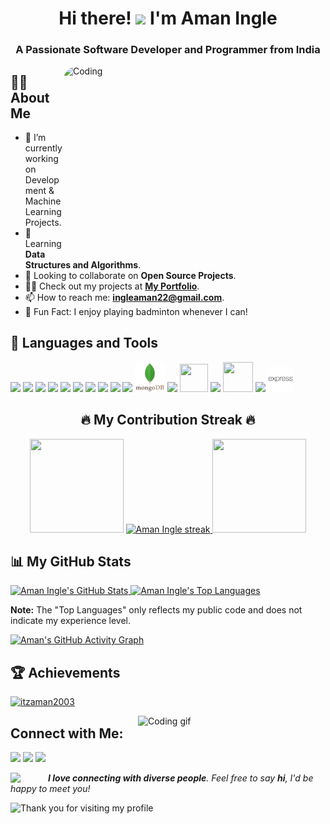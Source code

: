 <h1 align="center">Hi there! <img src="https://raw.githubusercontent.com/MartinHeinz/MartinHeinz/master/wave.gif" width="30px"> I'm Aman Ingle</h1>
<h3 align="center">A Passionate Software Developer and Programmer from India</h3>

<img align="right" alt="Coding" src="https://cdn.dribbble.com/users/730703/screenshots/6581243/avento.gif" style="width:420px; height:300px; border-radius:25px; display:inline-block;" />

## 🙋‍♂️ About Me

- 🔭 I’m currently working on Development & Machine Learning Projects.
- 🌱 Learning **Data Structures and Algorithms**.
- 👯 Looking to collaborate on **Open Source Projects**.
- 👨‍💻 Check out my projects at **[My Portfolio](https://github.com/itzaman2003)**.
- 📫 How to reach me: **ingleaman22@gmail.com**.
- 🏸 Fun Fact: I enjoy playing badminton whenever I can!

## 🚀 Languages and Tools

<p align="left"> 
    <a href="https://www.java.com" target="_blank"><img src="https://img.icons8.com/color/48/000000/java-coffee-cup-logo.png"/></a>
    <a href="https://reactjs.org/" target="_blank"><img src="https://img.icons8.com/color/48/000000/react-native.png"/></a>
    <a href="https://spring.io/projects/spring-boot" target="_blank"><img src="https://img.icons8.com/color/48/000000/spring-logo.png"/></a>
    <a href="https://developer.mozilla.org/en-US/docs/Web/JavaScript" target="_blank"><img src="https://img.icons8.com/color/48/000000/javascript.png"/></a>
    <a href="https://www.w3.org/html/" target="_blank"><img src="https://img.icons8.com/color/48/000000/html-5.png"/></a>
    <a href="https://www.w3schools.com/css/" target="_blank"><img src="https://img.icons8.com/color/48/000000/css3.png"/></a>
    <a href="https://getbootstrap.com" target="_blank"><img src="https://img.icons8.com/color/48/000000/bootstrap.png"/></a>
    <a href="https://www.python.org" target="_blank"><img src="https://img.icons8.com/color/48/000000/python.png"/></a>
    <a href="https://nodejs.org" target="_blank"><img src="https://img.icons8.com/color/48/000000/nodejs.png"/></a>
    <a href="https://www.mysql.com/" target="_blank"><img src="https://img.icons8.com/fluent/50/000000/mysql-logo.png"/></a>
    <a href="https://www.mongodb.com/" target="_blank"><img src="https://raw.githubusercontent.com/devicons/devicon/master/icons/mongodb/mongodb-original-wordmark.svg" width="48" height="48"/></a>
    <a href="https://firebase.google.com/" target="_blank"><img src="https://img.icons8.com/color/48/000000/firebase.png"/></a>
    <a href="https://postman.com" target="_blank"><img src="https://www.vectorlogo.zone/logos/getpostman/getpostman-icon.svg" width="45" height="45"/></a>
    <a href="https://git-scm.com/" target="_blank"><img src="https://img.icons8.com/color/48/000000/git.png"/></a>
    <a href="https://www.jenkins.io" target="_blank"><img src="https://www.vectorlogo.zone/logos/jenkins/jenkins-icon.svg" width="48" height="48"/></a>
    <a href="https://redux.js.org" target="_blank"><img src="https://img.icons8.com/color/48/000000/redux.png"/></a>
    <a href="https://expressjs.com" target="_blank"><img src="https://raw.githubusercontent.com/devicons/devicon/master/icons/express/express-original-wordmark.svg" width="40" height="40"/></a>
</p>

<h2 align="center">🔥 My Contribution Streak 🔥</h2>

<p align="center">
    <img height="150" width="150" src="https://github.com/kishanrajput23/kishanrajput23/blob/main/images/left.png" />
    <a href="https://github.com/itzaman2003/github-readme-streak-stats">
        <img title="🔥 Streak stats for your profile" alt="Aman Ingle streak" src="https://github-readme-streak-stats.herokuapp.com/?user=itzaman2003&theme=black-ice&hide_border=true&stroke=0000&background=060A0CD0"/>
    </a>
    <img height="150" width="150" src="https://github.com/kishanrajput23/kishanrajput23/blob/main/images/right.png" />
</p>

## 📊 My GitHub Stats

<a href="https://github.com/itzaman2003/github-readme-stats">
    <img alt="Aman Ingle's GitHub Stats" src="https://github-readme-stats.vercel.app/api?username=itzaman2003&show_icons=true&count_private=true&theme=react&hide_border=true&bg_color=0D1117" />
</a>
<a href="https://github.com/itzaman2003/github-readme-stats">
    <img alt="Aman Ingle's Top Languages" src="https://github-readme-stats.vercel.app/api/top-langs/?username=itzaman2003&langs_count=8&count_private=true&layout=compact&theme=react&hide_border=true&bg_color=0D1117" />
</a>

<b>Note:</b> The "Top Languages" only reflects my public code and does not indicate my experience level.

[![Aman's GitHub Activity Graph](https://github-readme-activity-graph.vercel.app/graph?username=itzaman2003&bg_color=000000&color=4c4f9e&line=4c5a9e&point=fff5f5&area=true&hide_border=true)](https://github.com/ashutosh00710/github-readme-activity-graph)

## 🏆 Achievements

<p align="left">
    <a href="https://github.com/ryo-ma/github-profile-trophy"><img src="https://github-profile-trophy.vercel.app/?username=itzaman2003" alt="itzaman2003" /></a>
</p>

<img src="gif.gif" width="300px" alt="Coding gif" align="right"/>

## Connect with Me:

<p align="left">
    <a href="https://www.linkedin.com/in/amaningle11102003/"><img src="https://img.icons8.com/fluent/48/000000/linkedin.png"/></a>
    <a href="https://x.com/AmanIngle16"><img src="https://img.icons8.com/fluent/48/000000/twitter.png"/></a>
    <a href="https://github.com/itzaman2003"><img src="https://img.icons8.com/color-glass/48/000000/github--v1.png"/></a>
</p>

<p><img align="left" src="https://media.giphy.com/media/LnQjpWaON8nhr21vNW/giphy.gif" width="60"><em><b>I love connecting with diverse people</b>. Feel free to say <b>hi</b>, I'd be happy to meet you!</em></p>

<img height="120" alt="Thank you for visiting my profile" width="100%" src="https://github.com/dibyendu415/dibyendu415/blob/master/marquee.svg" />
